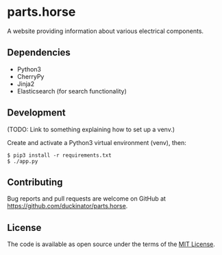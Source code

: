 # parts.horse

A website providing information about various electrical components.

## Dependencies

* Python3
* CherryPy
* Jinja2
* Elasticsearch (for search functionality)

## Development

(TODO: Link to something explaining how to set up a venv.)

Create and activate a Python3 virtual environment (venv), then:

```
$ pip3 install -r requirements.txt
$ ./app.py
```

## Contributing

Bug reports and pull requests are welcome on GitHub at
https://github.com/duckinator/parts.horse.

## License

The code is available as open source under the terms of the
[MIT License](https://opensource.org/licenses/MIT).
